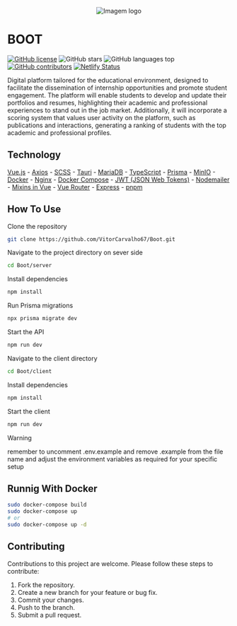 <p align="center">
  <img src="https://github.com/VitorCarvalho67/Boot/assets/102667323/dd1fc8b6-12ac-4b2a-8e20-52145bfac526" alt="Imagem logo" />
</p>

# BOOT

[![GitHub license](https://img.shields.io/github/license/vitorcarvalho67/Boot)](vitorcarvalho67/Boot/blob/master/LICENSE)
![GitHub stars](https://img.shields.io/github/stars/vitorcarvalho67/Boot)
![GitHub languages top](https://img.shields.io/github/languages/top/vitorcarvalho67/Boot)
[![GitHub contributors](https://img.shields.io/github/contributors/VitorCarvalho67/Boot)](https://github.com/VitorCarvalho67/Boot/graphs/contributors)
[![Netlify Status](https://api.netlify.com/api/v1/badges/a2356bd7-e1c8-4caf-b0c7-61a5f81b421a/deploy-status)](https://app.netlify.com/sites/boot-website/deploys)

Digital platform tailored for the educational environment, designed to facilitate the dissemination of internship opportunities and promote student engagement. The platform will enable students to develop and update their portfolios and resumes, highlighting their academic and professional experiences to stand out in the job market. Additionally, it will incorporate a scoring system that values user activity on the platform, such as publications and interactions, generating a ranking of students with the top academic and professional profiles.

## Technology

[Vue.js](https://vuejs.org/) -
[Axios](https://axios-http.com/) -
[SCSS](https://sass-lang.com/) -
[Tauri](https://tauri.app/) -
[MariaDB](https://mariadb.org/) -
[TypeScript](https://www.typescriptlang.org/) -
[Prisma](https://www.prisma.io/) -
[MinIO](https://min.io/) -
[Docker](https://www.docker.com/) -
[Nginx](https://nginx.org/) -
[Docker Compose](https://docs.docker.com/compose/) -
[JWT (JSON Web Tokens)](https://jwt.io/) -
[Nodemailer](https://nodemailer.com/) -
[Mixins in Vue](https://vuejs.org/guide/reusability/mixins.html) -
[Vue Router](https://router.vuejs.org/) -
[Express](https://expressjs.com/) -
[pnpm](https://pnpm.io/)

## How To Use

Clone the repository
```bash
git clone https://github.com/VitorCarvalho67/Boot.git
```

Navigate to the project directory on sever side
```bash
cd Boot/server
```

Install dependencies
```bash
npm install
```

Run Prisma migrations
```bash
npx prisma migrate dev
```

Start the API
```bash
npm run dev
```

Navigate to the client directory
```bash
cd Boot/client
```

Install dependencies
```bash
npm install
```

Start the client
```bash
npm run dev
```

> [!WARNING]
> remember to uncomment .env.example and remove .example from the file name and adjust the environment variables as required for your specific setup

## Runnig With Docker

```bash
sudo docker-compose build
sudo docker-compose up
# or 
sudo docker-compose up -d
```
## Contributing
Contributions to this project are welcome. Please follow these steps to contribute:

1. Fork the repository.
2. Create a new branch for your feature or bug fix.
3. Commit your changes.
4. Push to the branch.
5. Submit a pull request.
